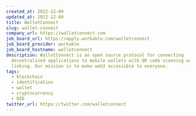 ```yaml
---
created_at: 2022-12-09
updated_at: 2022-12-09
title: WalletConnect
slug: wallet-connect
company_url: https://walletconnect.com
job_board_url: https://apply.workable.com/walletconnect
job_board_provider: workable
job_board_hostname: walletconnect
description: WalletConnect is an open source protocol for connecting
  decentralised applications to mobile wallets with QR code scanning or deep
  linking. Our mission is to make web3 accessible to everyone.
tags:
  - blockchain
  - identification
  - wallet
  - cryptocurrency
  - DID
twitter_url: https://twitter.com/walletconnect
---
```

